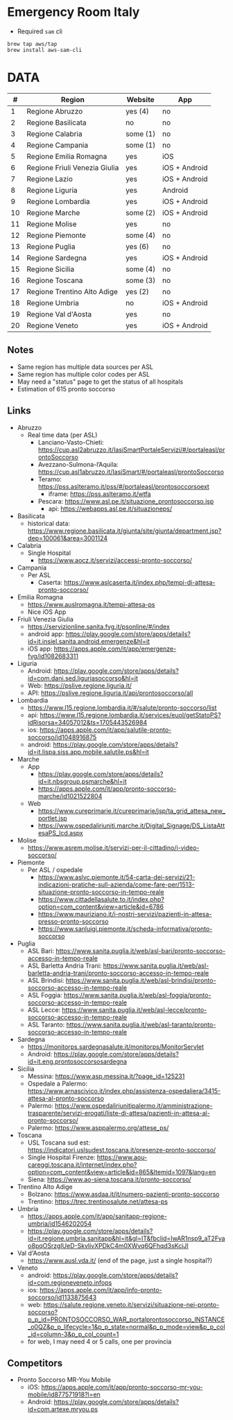# Emergency Room Italy

- Required `sam` cli
```
brew tap aws/tap
brew install aws-sam-cli
```



# DATA
| #   | Region                        | Website  | App           |
| --- | ---                           | ---      | ---           |
|   1 | Regione Abruzzo               | yes (4)  | no            |
|   2 | Regione Basilicata            | no       | no            |
|   3 | Regione Calabria              | some (1) | no            |
|   4 | Regione Campania              | some (1) | no            |
|   5 | Regione Emilia Romagna        | yes      | iOS           |
|   6 | Regione Friuli Venezia Giulia | yes      | iOS + Android |
|   7 | Regione Lazio                 | yes      | iOS + Android |
|   8 | Regione Liguria               | yes      | Android       |
|   9 | Regione Lombardia             | yes      | iOS + Android |
|  10 | Regione Marche                | some (2) | iOS + Android |
|  11 | Regione Molise                | yes      | no            |
|  12 | Regione Piemonte              | some (4) | no            |
|  13 | Regione Puglia                | yes (6)  | no            |
|  14 | Regione Sardegna              | yes      | iOS + Android |
|  15 | Regione Sicilia               | some (4) | no            |
|  16 | Regione Toscana               | some (3) | no            |
|  17 | Regione Trentino Alto Adige   | yes (2)  | no            |
|  18 | Regione Umbria                | no       | iOS + Android |
|  19 | Regione Val d'Aosta           | yes      | no            |
|  20 | Regione Veneto                | yes      | iOS + Android |

## Notes
- Same region has multiple data sources per ASL
- Same region has multiple color codes per ASL
- May need a "status" page to get the status of all hospitals
- Estimation of 615 pronto soccorso

## Links
- Abruzzo
    - Real time data (per ASL)
        - Lanciano-Vasto-Chieti: https://cup.asl2abruzzo.it/IasiSmartPortaleServizi/#/portaleasl/prontoSoccorso
        - Avezzano-Sulmona-l’Aquila: https://cup.asl1abruzzo.it/IasiSmart/#/portaleasl/prontoSoccorso
        - Teramo: https://pss.aslteramo.it/pss/#/portaleasl/prontosoccorsoext
            - iframe: https://pss.aslteramo.it/wtfa
        - Pescara: https://www.asl.pe.it/situazione_prontosoccorso.jsp
            - api: https://webapps.asl.pe.it/situazioneps/
- Basilicata
    - historical data: https://www.regione.basilicata.it/giunta/site/giunta/department.jsp?dep=100061&area=3001124
- Calabria
    - Single Hospital
        - https://www.aocz.it/servizi/accessi-pronto-soccorso/
- Campania
    - Per ASL
        - Caserta: https://www.aslcaserta.it/index.php/tempi-di-attesa-pronto-soccorso/
- Emilia Romagna
    - https://www.auslromagna.it/tempi-attesa-ps
    - Nice iOS App
- Friuli Venezia Giulia
    - https://servizionline.sanita.fvg.it/psonline/#/index
    - android app: https://play.google.com/store/apps/details?id=it.insiel.sanita.android.emergenze&hl=it
    - iOS app: https://apps.apple.com/it/app/emergenze-fvg/id1082683311
- Liguria
    - Android: https://play.google.com/store/apps/details?id=com.dani.sed.liguriasoccorso&hl=it
    - Web: https://pslive.regione.liguria.it/
    - API: https://pslive.regione.liguria.it/api/prontosoccorso/all
- Lombardia
    - https://www.l15.regione.lombardia.it/#/salute/pronto-soccorso/list
    - api: https://www.l15.regione.lombardia.it/services/euol/getStatoPS?idRisorsa=34057012&ts=1705443526984
    - ios: https://apps.apple.com/it/app/salutile-pronto-soccorso/id1048916875
    - android: https://play.google.com/store/apps/details?id=it.lispa.siss.app.mobile.salutile.ps&hl=it
- Marche
    - App
        - https://play.google.com/store/apps/details?id=it.nbsgroup.psmarche&hl=it
        - https://apps.apple.com/it/app/pronto-soccorso-marche/id1021522804
    - Web
        - https://www.cureprimarie.it/cureprimarie/jsp/ta_grid_attesa_new_portlet.jsp
        - https://www.ospedaliriuniti.marche.it/Digital_Signage/DS_ListaAttesaPS_lcd.aspx
- Molise
    - https://www.asrem.molise.it/servizi-per-il-cittadino/i-video-soccorso/
- Piemonte
    - Per ASL / ospedale
        - https://www.aslvc.piemonte.it/54-carta-dei-servizi/21-indicazioni-pratiche-sull-azienda/come-fare-per/1513-situazione-pronto-soccorso-in-tempo-reale
        - https://www.cittadellasalute.to.it/index.php?option=com_content&view=article&id=6786
        - https://www.mauriziano.it/i-nostri-servizi/pazienti-in-attesa-presso-pronto-soccorso
        - https://www.sanluigi.piemonte.it/scheda-informativa/pronto-soccorso
- Puglia
    - ASL Bari: https://www.sanita.puglia.it/web/asl-bari/pronto-soccorso-accesso-in-tempo-reale
    - ASL Barletta Andria Trani: https://www.sanita.puglia.it/web/asl-barletta-andria-trani/pronto-soccorso-accesso-in-tempo-reale
    - ASL Brindisi: https://www.sanita.puglia.it/web/asl-brindisi/pronto-soccorso-accesso-in-tempo-reale
    - ASL Foggia: https://www.sanita.puglia.it/web/asl-foggia/pronto-soccorso-accesso-in-tempo-reale
    - ASL Lecce: https://www.sanita.puglia.it/web/asl-lecce/pronto-soccorso-accesso-in-tempo-reale
    - ASL Taranto: https://www.sanita.puglia.it/web/asl-taranto/pronto-soccorso-accesso-in-tempo-reale
- Sardegna
    - https://monitorps.sardegnasalute.it/monitorps/MonitorServlet
    - Android: https://play.google.com/store/apps/details?id=it.eng.prontosoccorsosardegna
- Sicilia
    - Messina: https://www.asp.messina.it/?page_id=125231
    - Ospedale a Palermo: https://www.arnascivico.it/index.php/assistenza-ospedaliera/3415-attesa-al-pronto-soccorso
    - Palermo: https://www.ospedaliriunitipalermo.it/amministrazione-trasparente/servizi-erogati/liste-di-attesa/pazienti-in-attesa-al-pronto-soccorso/
    - Palermo: https://www.asppalermo.org/attese_ps/
- Toscana
    - USL Toscana sud est: https://indicatori.uslsudest.toscana.it/presenze-pronto-soccorso/
    - Single Hospital Firenze: https://www.aou-careggi.toscana.it/internet/index.php?option=com_content&view=article&id=865&Itemid=1097&lang=en
    - Siena: https://www.ao-siena.toscana.it/pronto-soccorso/
- Trentino Alto Adige
    - Bolzano: https://www.asdaa.it/it/numero-pazienti-pronto-soccorso
    - Trentino: https://trec.trentinosalute.net/attesa-ps
- Umbria
    - https://apps.apple.com/it/app/sanitapp-regione-umbria/id1546202054
    - https://play.google.com/store/apps/details?id=it.regione.umbria.sanitapp&hl=it&gl=IT&fbclid=IwAR1nsp9_aT2Fvao8pqOSrzgIUeD-SkvljvXPDkC4m0XWvq6QFhqd3sKcjJI
- Val d'Aosta
    - https://www.ausl.vda.it/ (end of the page, just a single hospital?)
- Veneto
    - android: https://play.google.com/store/apps/details?id=com.regioneveneto.infops
    - ios: https://apps.apple.com/it/app/info-pronto-soccorso/id1133875643
    - web: https://salute.regione.veneto.it/servizi/situazione-nei-pronto-soccorso?p_p_id=PRONTOSOCCORSO_WAR_portalprontosoccorso_INSTANCE_o0QZ&p_p_lifecycle=1&p_p_state=normal&p_p_mode=view&p_p_col_id=column-3&p_p_col_count=1
    - for web, I may need 4 or 5 calls, one per provincia

## Competitors
- Pronto Soccorso MR-You Mobile
    - iOS: https://apps.apple.com/it/app/pronto-soccorso-mr-you-mobile/id877571918?l=en
    - Android: https://play.google.com/store/apps/details?id=com.artexe.mryou.ps
